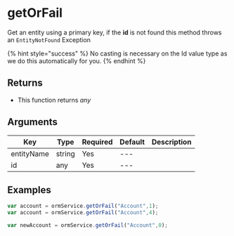 # getOrFail

Get an entity using a primary key, if the **id** is not found this method throws an `EntityNotFound` Exception

{% hint style="success" %}
No casting is necessary on the Id value type as we do this automatically for you.
{% endhint %}

## Returns

* This function returns _any_

## Arguments

| Key        | Type   | Required | Default | Description |
| ---------- | ------ | -------- | ------- | ----------- |
| entityName | string | Yes      | ---     |             |
| id         | any    | Yes      | ---     |             |

## Examples

```javascript
var account = ormService.getOrFail("Account",1);
var account = ormService.getOrFail("Account",4);

var newAccount = ormService.getOrFail("Account",0);
```
